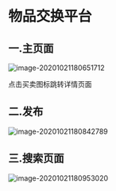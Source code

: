 # 物品交换平台

## 一.主页面

![image-20201021180651712](C:\Users\12\AppData\Roaming\Typora\typora-user-images\image-20201021180651712.png)

点击买卖图标跳转详情页面

## 二.发布

![image-20201021180842789](C:\Users\12\AppData\Roaming\Typora\typora-user-images\image-20201021180842789.png)

## 三.搜索页面

![image-20201021180953020](C:\Users\12\AppData\Roaming\Typora\typora-user-images\image-20201021180953020.png)